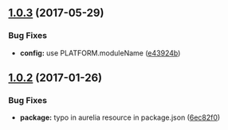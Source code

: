 <a name="1.0.3"></a>
## [1.0.3](https://github.com/jmzagorski/aurelia-value-converters/compare/v1.0.2...v1.0.3) (2017-05-29)


### Bug Fixes

* **config:** use PLATFORM.moduleName ([e43924b](https://github.com/jmzagorski/aurelia-value-converters/commit/e43924b))



<a name="1.0.2"></a>
## [1.0.2](https://github.com/jmzagorski/aurelia-value-converters/compare/v1.0.1...v1.0.2) (2017-01-26)


### Bug Fixes

* **package:** typo in aurelia resource in package.json ([6ec82f0](https://github.com/jmzagorski/aurelia-value-converters/commit/6ec82f0))



